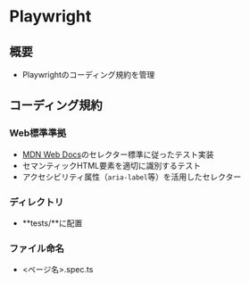 # Playwright

## 概要

- Playwrightのコーディング規約を管理

## コーディング規約

### Web標準準拠

- [MDN Web Docs](https://developer.mozilla.org/ja/)のセレクター標準に従ったテスト実装
- セマンティックHTML要素を適切に識別するテスト
- アクセシビリティ属性（`aria-label`等）を活用したセレクター

### ディレクトリ

- **tests/**に配置

### ファイル命名

- <ページ名>.spec.ts
